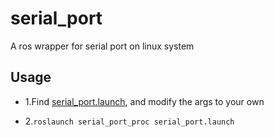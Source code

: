 # serial_port
A ros wrapper for serial port on linux system

## Usage
  * 1.Find [serial_port.launch](https://github.com/FanKaii/serial_port/blob/master/serial_port_proc/launch/serial_port.launch), and modify the args to your own
  
  * 2.`roslaunch serial_port_proc serial_port.launch`
